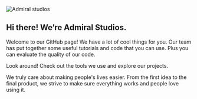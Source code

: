 ![Admiral studios](https://github.com/Admiral-Studios/.github/assets/74325208/18f31a25-15f9-410e-b73d-150a653d2a02)

## Hi there! We’re Admiral Studios.

Welcome to our GitHub page! We have a lot of cool things for you. Our team has put together some useful tutorials and code that you can use. Plus you can evaluate the quality of our code.

Look around! Check out the tools we use and explore our projects.

We truly care about making people's lives easier. From the first idea to the final product, we strive to make sure everything works and people love using it.
